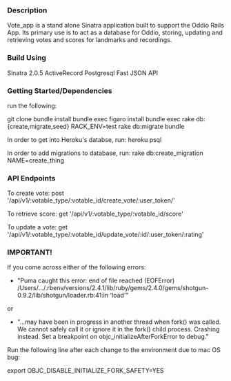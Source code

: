 ### Description ###
Vote_app is a stand alone Sinatra application built to support the Oddio Rails App.
Its primary use is to act as a database for Oddio, storing, updating and retrieving votes and scores for landmarks and recordings.

### Build Using ###
Sinatra 2.0.5
ActiveRecord
Postgresql
Fast JSON API

### Getting Started/Dependencies ###
run the following:

git clone
bundle install
bundle exec figaro install
bundle exec rake db:{create,migrate,seed}
RACK_ENV=test rake db:migrate
bundle

In order to get into Heroku's databse, run:
heroku psql

In order to add migrations to database, run:
rake db:create_migration NAME=create_thing

### API Endpoints ###
To create vote:
post '/api/v1/:votable_type/:votable_id/create_vote/:user_token/'

To retrieve score:
get '/api/v1/:votable_type/:votable_id/score'

To update a vote:
get '/api/v1/:votable_type/:votable_id/update_vote/:id/:user_token/:rating'


### IMPORTANT! ###
If you come across either of the following errors:
- "Puma caught this error: end of file reached (EOFError)
/Users/.../.rbenv/versions/2.4.1/lib/ruby/gems/2.4.0/gems/shotgun-0.9.2/lib/shotgun/loader.rb:41:in 'load'"

or

- "...may have been in progress in another thread when fork() was called. We cannot safely call it or ignore it in the fork() child process. Crashing instead. Set a breakpoint on objc_initializeAfterForkError to debug."

Run the following line after each change to the environment due to mac OS bug:

export OBJC_DISABLE_INITIALIZE_FORK_SAFETY=YES
